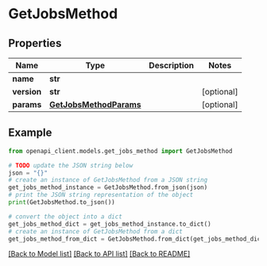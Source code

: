 # GetJobsMethod


## Properties

Name | Type | Description | Notes
------------ | ------------- | ------------- | -------------
**name** | **str** |  | 
**version** | **str** |  | [optional] 
**params** | [**GetJobsMethodParams**](GetJobsMethodParams.md) |  | [optional] 

## Example

```python
from openapi_client.models.get_jobs_method import GetJobsMethod

# TODO update the JSON string below
json = "{}"
# create an instance of GetJobsMethod from a JSON string
get_jobs_method_instance = GetJobsMethod.from_json(json)
# print the JSON string representation of the object
print(GetJobsMethod.to_json())

# convert the object into a dict
get_jobs_method_dict = get_jobs_method_instance.to_dict()
# create an instance of GetJobsMethod from a dict
get_jobs_method_from_dict = GetJobsMethod.from_dict(get_jobs_method_dict)
```
[[Back to Model list]](../README.md#documentation-for-models) [[Back to API list]](../README.md#documentation-for-api-endpoints) [[Back to README]](../README.md)



